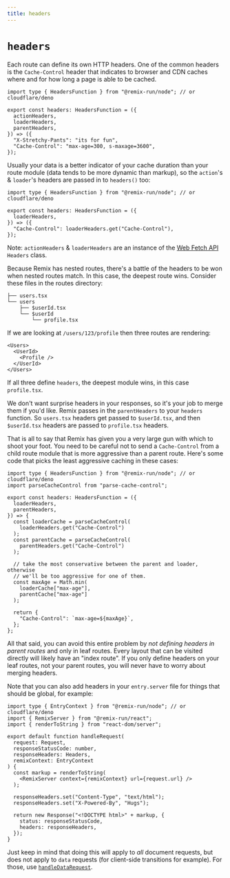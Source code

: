 ```yaml
---
title: headers
---
```


# `headers`

Each route can define its own HTTP headers. One of the common headers is the `Cache-Control` header that indicates to browser and CDN caches where and for how long a page is able to be cached.

```tsx
import type { HeadersFunction } from "@remix-run/node"; // or cloudflare/deno

export const headers: HeadersFunction = ({
  actionHeaders,
  loaderHeaders,
  parentHeaders,
}) => ({
  "X-Stretchy-Pants": "its for fun",
  "Cache-Control": "max-age=300, s-maxage=3600",
});
```

Usually your data is a better indicator of your cache duration than your route module (data tends to be more dynamic than markup), so the `action`'s & `loader`'s headers are passed in to `headers()` too:

```tsx
import type { HeadersFunction } from "@remix-run/node"; // or cloudflare/deno

export const headers: HeadersFunction = ({
  loaderHeaders,
}) => ({
  "Cache-Control": loaderHeaders.get("Cache-Control"),
});
```

Note: `actionHeaders` & `loaderHeaders` are an instance of the [Web Fetch API][headers] `Headers` class.

Because Remix has nested routes, there's a battle of the headers to be won when nested routes match. In this case, the deepest route wins. Consider these files in the routes directory:

```
├── users.tsx
└── users
    ├── $userId.tsx
    └── $userId
        └── profile.tsx
```

If we are looking at `/users/123/profile` then three routes are rendering:

```tsx
<Users>
  <UserId>
    <Profile />
  </UserId>
</Users>
```

If all three define `headers`, the deepest module wins, in this case `profile.tsx`.

We don't want surprise headers in your responses, so it's your job to merge them if you'd like. Remix passes in the `parentHeaders` to your `headers` function. So `users.tsx` headers get passed to `$userId.tsx`, and then `$userId.tsx` headers are passed to `profile.tsx` headers.

That is all to say that Remix has given you a very large gun with which to shoot your foot. You need to be careful not to send a `Cache-Control` from a child route module that is more aggressive than a parent route. Here's some code that picks the least aggressive caching in these cases:

```tsx
import type { HeadersFunction } from "@remix-run/node"; // or cloudflare/deno
import parseCacheControl from "parse-cache-control";

export const headers: HeadersFunction = ({
  loaderHeaders,
  parentHeaders,
}) => {
  const loaderCache = parseCacheControl(
    loaderHeaders.get("Cache-Control")
  );
  const parentCache = parseCacheControl(
    parentHeaders.get("Cache-Control")
  );

  // take the most conservative between the parent and loader, otherwise
  // we'll be too aggressive for one of them.
  const maxAge = Math.min(
    loaderCache["max-age"],
    parentCache["max-age"]
  );

  return {
    "Cache-Control": `max-age=${maxAge}`,
  };
};
```

All that said, you can avoid this entire problem by _not defining headers in parent routes_ and only in leaf routes. Every layout that can be visited directly will likely have an "index route". If you only define headers on your leaf routes, not your parent routes, you will never have to worry about merging headers.

Note that you can also add headers in your `entry.server` file for things that should be global, for example:

```tsx lines=[16]
import type { EntryContext } from "@remix-run/node"; // or cloudflare/deno
import { RemixServer } from "@remix-run/react";
import { renderToString } from "react-dom/server";

export default function handleRequest(
  request: Request,
  responseStatusCode: number,
  responseHeaders: Headers,
  remixContext: EntryContext
) {
  const markup = renderToString(
    <RemixServer context={remixContext} url={request.url} />
  );

  responseHeaders.set("Content-Type", "text/html");
  responseHeaders.set("X-Powered-By", "Hugs");

  return new Response("<!DOCTYPE html>" + markup, {
    status: responseStatusCode,
    headers: responseHeaders,
  });
}
```

Just keep in mind that doing this will apply to _all_ document requests, but does not apply to `data` requests (for client-side transitions for example). For those, use [`handleDataRequest`][handledatarequest].

[headers]: https://developer.mozilla.org/en-US/docs/Web/API/Headers
[handledatarequest]: ../file-conventions/entry.server
